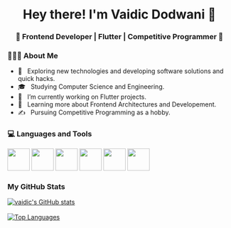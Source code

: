 <h1 align="center">Hey there! I'm Vaidic Dodwani 👋 </h1>
<h3 align="center">🚀 Frontend Developer | Flutter | Competitive Programmer  🚀</h3>
<div>
 
  <h3> 👨🏻‍💻 About Me </h3>

  - 🤔 &nbsp; Exploring new technologies and developing software solutions and quick hacks.
  - 🎓 &nbsp; Studying Computer Science and Engineering.
  - 💼 &nbsp; I’m currently working on Flutter projects.
  - 🌱 &nbsp; Learning more about Frontend Architectures and Developement.
  - ✍️ &nbsp; Pursuing Competitive Programming as a hobby.  
</div> 
</div>
<div>
  <h3> 💻 Languages and Tools </h3>
  <p>
   <img src="https://i.imgur.com/xO8CYjZ.png" width="50" height='50'>  <img src="https://i.imgur.com/gsCFCBq.png" width="50" height='50'>  <img src="https://i.imgur.com/U5VQ29n.png" width="50" height='50'>  <img src="https://i.imgur.com/SRowAeJ.png" width="50" height='50'>  <img src="https://i.imgur.com/H2uhZpZ.png" width="50" height='50'>  <img src="https://i.imgur.com/q8V3UMT.png" width="50" height='50'>
  <p>
</div> 
<h3>My GitHub Stats</h3>

<a href="http://www.github.com/vaidic-dodwani"><img src="https://github-readme-stats-sigma-five.vercel.app/api?username=vaidic-dodwani&show_icons=true&hide=&count_private=true&title_color=0891b2&text_color=ffffff&icon_color=0891b2&bg_color=1c1917&hide_border=true&show_icons=true" alt="vaidic's GitHub stats"/></a></br></br>
<a href="https://github.com/vaidic-dodwani" align="left"><img src="https://github-readme-stats-sigma-five.vercel.app/api/top-langs/?username=vaidic-dodwani&langs_count=5&title_color=0891b2&text_color=ffffff&icon_color=0891b2&bg_color=1c1917&hide_border=true&locale=en&custom_title=Top%20%Languages" alt="Top Languages"/></a>
